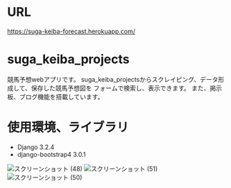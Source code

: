 # URL
https://suga-keiba-forecast.herokuapp.com/

# suga_keiba_projects
競馬予想webアプリです。
suga_keiba_projectsからスクレイピング、データ形成して、保存した競馬予想図を
フォームで検索し、表示できます。
また、掲示板、ブログ機能を搭載しています。
 
# 使用環境、ライブラリ
* Django                    3.2.4
* django-bootstrap4         3.0.1
 
![スクリーンショット (48)](https://user-images.githubusercontent.com/80620513/125235721-ddd1c100-e31d-11eb-9ef1-1fd163d2439a.png)
![スクリーンショット (51)](https://user-images.githubusercontent.com/80620513/125235881-212c2f80-e31e-11eb-9926-bb538118f762.png)
![スクリーンショット (50)](https://user-images.githubusercontent.com/80620513/125235731-e0341b00-e31d-11eb-9fbd-2ca22275ddb4.png)

